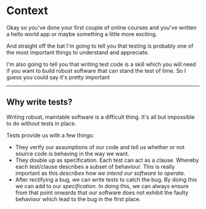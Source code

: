 # Context

Okay so you've done your first couple of online courses and you've written a hello world app or maybe something a little more exciting.

And straight off the bat I'm going to tell you that testing is probably one of the most important things to understand and appreciate.&#x20;

I'm also going to tell you that writing test code is a skill which you will need if you want to build robust software that can stand the test of time. So I guess you could say it's pretty important

***

## Why write tests?

Writing robust, maintable software is a difficult thing. It's all but impossible to do without tests in place.

Tests provide us with a few things:

* They verify our assumptions of our code and tell us whether or not source code is behaving in the way we want.&#x20;
* They double up as specification. Each test can act as a clause. Whereby each test/clause describes a subset of behaviour. This is really important as this _describes how we intend our software to operate._
* After rectifying a bug, we can write tests to catch the bug. By doing this we can add to our _specification._ In doing this, we can always ensure from that point onwards that our software does not exhibit the faulty behaviour which lead to the bug in the first place.&#x20;
